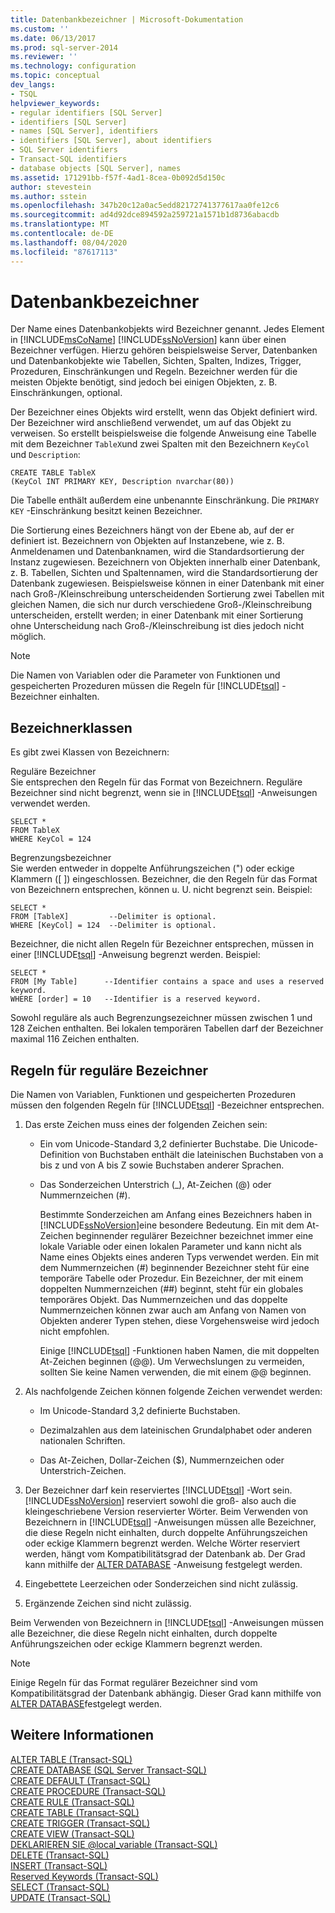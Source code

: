 ```yaml
---
title: Datenbankbezeichner | Microsoft-Dokumentation
ms.custom: ''
ms.date: 06/13/2017
ms.prod: sql-server-2014
ms.reviewer: ''
ms.technology: configuration
ms.topic: conceptual
dev_langs:
- TSQL
helpviewer_keywords:
- regular identifiers [SQL Server]
- identifiers [SQL Server]
- names [SQL Server], identifiers
- identifiers [SQL Server], about identifiers
- SQL Server identifiers
- Transact-SQL identifiers
- database objects [SQL Server], names
ms.assetid: 171291bb-f57f-4ad1-8cea-0b092d5d150c
author: stevestein
ms.author: sstein
ms.openlocfilehash: 347b20c12a0ac5edd82172741377617aa0fe12c6
ms.sourcegitcommit: ad4d92dce894592a259721a1571b1d8736abacdb
ms.translationtype: MT
ms.contentlocale: de-DE
ms.lasthandoff: 08/04/2020
ms.locfileid: "87617113"
---
```

# <a name="database-identifiers"></a>Datenbankbezeichner
  Der Name eines Datenbankobjekts wird Bezeichner genannt. Jedes Element in [!INCLUDE[msCoName](../../includes/msconame-md.md)] [!INCLUDE[ssNoVersion](../../includes/ssnoversion-md.md)] kann über einen Bezeichner verfügen. Hierzu gehören beispielsweise Server, Datenbanken und Datenbankobjekte wie Tabellen, Sichten, Spalten, Indizes, Trigger, Prozeduren, Einschränkungen und Regeln. Bezeichner werden für die meisten Objekte benötigt, sind jedoch bei einigen Objekten, z. B. Einschränkungen, optional.  
  
 Der Bezeichner eines Objekts wird erstellt, wenn das Objekt definiert wird. Der Bezeichner wird anschließend verwendet, um auf das Objekt zu verweisen. So erstellt beispielsweise die folgende Anweisung eine Tabelle mit dem Bezeichner `TableX`und zwei Spalten mit den Bezeichnern `KeyCol` und `Description`:  
  
```  
CREATE TABLE TableX  
(KeyCol INT PRIMARY KEY, Description nvarchar(80))  
```  
  
 Die Tabelle enthält außerdem eine unbenannte Einschränkung. Die `PRIMARY KEY` -Einschränkung besitzt keinen Bezeichner.  
  
 Die Sortierung eines Bezeichners hängt von der Ebene ab, auf der er definiert ist. Bezeichnern von Objekten auf Instanzebene, wie z. B. Anmeldenamen und Datenbanknamen, wird die Standardsortierung der Instanz zugewiesen. Bezeichnern von Objekten innerhalb einer Datenbank, z. B. Tabellen, Sichten und Spaltennamen, wird die Standardsortierung der Datenbank zugewiesen. Beispielsweise können in einer Datenbank mit einer nach Groß-/Kleinschreibung unterscheidenden Sortierung zwei Tabellen mit gleichen Namen, die sich nur durch verschiedene Groß-/Kleinschreibung unterscheiden, erstellt werden; in einer Datenbank mit einer Sortierung ohne Unterscheidung nach Groß-/Kleinschreibung ist dies jedoch nicht möglich.  
  
> [!NOTE]  
>  Die Namen von Variablen oder die Parameter von Funktionen und gespeicherten Prozeduren müssen die Regeln für [!INCLUDE[tsql](../../includes/tsql-md.md)] -Bezeichner einhalten.  
  
## <a name="classes-of-identifiers"></a>Bezeichnerklassen  
 Es gibt zwei Klassen von Bezeichnern:  
  
 Reguläre Bezeichner  
 Sie entsprechen den Regeln für das Format von Bezeichnern. Reguläre Bezeichner sind nicht begrenzt, wenn sie in [!INCLUDE[tsql](../../includes/tsql-md.md)] -Anweisungen verwendet werden.  
  
```  
SELECT *  
FROM TableX  
WHERE KeyCol = 124  
```  
  
 Begrenzungsbezeichner  
 Sie werden entweder in doppelte Anführungszeichen (") oder eckige Klammern ([ ]) eingeschlossen. Bezeichner, die den Regeln für das Format von Bezeichnern entsprechen, können u. U. nicht begrenzt sein. Beispiel:  
  
```  
SELECT *  
FROM [TableX]         --Delimiter is optional.  
WHERE [KeyCol] = 124  --Delimiter is optional.  
```  
  
 Bezeichner, die nicht allen Regeln für Bezeichner entsprechen, müssen in einer [!INCLUDE[tsql](../../includes/tsql-md.md)] -Anweisung begrenzt werden. Beispiel:  
  
```  
SELECT *  
FROM [My Table]      --Identifier contains a space and uses a reserved keyword.  
WHERE [order] = 10   --Identifier is a reserved keyword.  
```  
  
 Sowohl reguläre als auch Begrenzungsezeichner müssen zwischen 1 und 128 Zeichen enthalten. Bei lokalen temporären Tabellen darf der Bezeichner maximal 116 Zeichen enthalten.  
  
## <a name="rules-for-regular-identifiers"></a>Regeln für reguläre Bezeichner  
 Die Namen von Variablen, Funktionen und gespeicherten Prozeduren müssen den folgenden Regeln für [!INCLUDE[tsql](../../includes/tsql-md.md)] -Bezeichner entsprechen.  
  
1.  Das erste Zeichen muss eines der folgenden Zeichen sein:  
  
    -   Ein vom Unicode-Standard 3,2 definierter Buchstabe. Die Unicode-Definition von Buchstaben enthält die lateinischen Buchstaben von a bis z und von A bis Z sowie Buchstaben anderer Sprachen.  
  
    -   Das Sonderzeichen Unterstrich (_), At-Zeichen (@) oder Nummernzeichen (#).  
  
         Bestimmte Sonderzeichen am Anfang eines Bezeichners haben in [!INCLUDE[ssNoVersion](../../includes/ssnoversion-md.md)]eine besondere Bedeutung. Ein mit dem At-Zeichen beginnender regulärer Bezeichner bezeichnet immer eine lokale Variable oder einen lokalen Parameter und kann nicht als Name eines Objekts eines anderen Typs verwendet werden. Ein mit dem Nummernzeichen (#) beginnender Bezeichner steht für eine temporäre Tabelle oder Prozedur. Ein Bezeichner, der mit einem doppelten Nummernzeichen (##) beginnt, steht für ein globales temporäres Objekt. Das Nummernzeichen und das doppelte Nummernzeichen können zwar auch am Anfang von Namen von Objekten anderer Typen stehen, diese Vorgehensweise wird jedoch nicht empfohlen.  
  
         Einige [!INCLUDE[tsql](../../includes/tsql-md.md)] -Funktionen haben Namen, die mit doppelten At-Zeichen beginnen (@@). Um Verwechslungen zu vermeiden, sollten Sie keine Namen verwenden, die mit einem @@ beginnen.  
  
2.  Als nachfolgende Zeichen können folgende Zeichen verwendet werden:  
  
    -   Im Unicode-Standard 3,2 definierte Buchstaben.  
  
    -   Dezimalzahlen aus dem lateinischen Grundalphabet oder anderen nationalen Schriften.  
  
    -   Das At-Zeichen, Dollar-Zeichen ($), Nummernzeichen oder Unterstrich-Zeichen.  
  
3.  Der Bezeichner darf kein reserviertes [!INCLUDE[tsql](../../includes/tsql-md.md)] -Wort sein. [!INCLUDE[ssNoVersion](../../includes/ssnoversion-md.md)] reserviert sowohl die groß- also auch die kleingeschriebene Version reservierter Wörter. Beim Verwenden von Bezeichnern in [!INCLUDE[tsql](../../includes/tsql-md.md)] -Anweisungen müssen alle Bezeichner, die diese Regeln nicht einhalten, durch doppelte Anführungszeichen oder eckige Klammern begrenzt werden. Welche Wörter reserviert werden, hängt vom Kompatibilitätsgrad der Datenbank ab. Der Grad kann mithilfe der [ALTER DATABASE](/sql/t-sql/statements/alter-database-transact-sql-compatibility-level) -Anweisung festgelegt werden.  
  
4.  Eingebettete Leerzeichen oder Sonderzeichen sind nicht zulässig.  
  
5.  Ergänzende Zeichen sind nicht zulässig.  
  
 Beim Verwenden von Bezeichnern in [!INCLUDE[tsql](../../includes/tsql-md.md)] -Anweisungen müssen alle Bezeichner, die diese Regeln nicht einhalten, durch doppelte Anführungszeichen oder eckige Klammern begrenzt werden.  
  
> [!NOTE]  
>  Einige Regeln für das Format regulärer Bezeichner sind vom Kompatibilitätsgrad der Datenbank abhängig. Dieser Grad kann mithilfe von [ALTER DATABASE](/sql/t-sql/statements/alter-database-transact-sql-compatibility-level)festgelegt werden.  
  
## <a name="see-also"></a>Weitere Informationen  
 [ALTER TABLE &#40;Transact-SQL&#41;](/sql/t-sql/statements/alter-table-transact-sql)   
 [CREATE DATABASE &#40;SQL Server Transact-SQL&#41;](/sql/t-sql/statements/create-database-sql-server-transact-sql)   
 [CREATE DEFAULT &#40;Transact-SQL&#41;](/sql/t-sql/statements/create-default-transact-sql)   
 [CREATE PROCEDURE &#40;Transact-SQL&#41;](/sql/t-sql/statements/create-procedure-transact-sql)   
 [CREATE RULE &#40;Transact-SQL&#41;](/sql/t-sql/statements/create-rule-transact-sql)   
 [CREATE TABLE &#40;Transact-SQL&#41;](/sql/t-sql/statements/create-table-transact-sql)   
 [CREATE TRIGGER &#40;Transact-SQL&#41;](/sql/t-sql/statements/create-trigger-transact-sql)   
 [CREATE VIEW &#40;Transact-SQL&#41;](/sql/t-sql/statements/create-view-transact-sql)   
 [DEKLARIEREN SIE @local_variable &#40;Transact-SQL&#41;](/sql/t-sql/language-elements/declare-local-variable-transact-sql)   
 [DELETE &#40;Transact-SQL&#41;](/sql/t-sql/statements/delete-transact-sql)   
 [INSERT &#40;Transact-SQL&#41;](/sql/t-sql/statements/insert-transact-sql)   
 [Reserved Keywords &#40;Transact-SQL&#41;](/sql/t-sql/language-elements/reserved-keywords-transact-sql)   
 [SELECT &#40;Transact-SQL&#41;](/sql/t-sql/queries/select-transact-sql)   
 [UPDATE &#40;Transact-SQL&#41;](/sql/t-sql/queries/update-transact-sql)  
  
  
